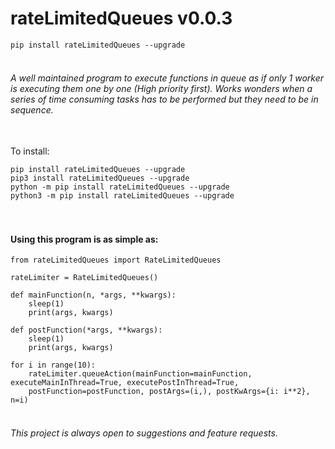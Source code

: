 # rateLimitedQueues v0.0.3

```pip install rateLimitedQueues --upgrade```


###### <br>A well maintained program to execute functions in queue as if only 1 worker is executing them one by one (High priority first). Works wonders when a series of time consuming tasks has to be performed but they need to be in sequence.

<br>To install: 
```
pip install rateLimitedQueues --upgrade
pip3 install rateLimitedQueues --upgrade
python -m pip install rateLimitedQueues --upgrade
python3 -m pip install rateLimitedQueues --upgrade
```


#### <br><br>Using this program is as simple as:
```
from rateLimitedQueues import RateLimitedQueues

rateLimiter = RateLimitedQueues()

def mainFunction(n, *args, **kwargs):
    sleep(1)
    print(args, kwargs)

def postFunction(*args, **kwargs):
    sleep(1)
    print(args, kwargs)

for i in range(10):
    rateLimiter.queueAction(mainFunction=mainFunction, executeMainInThread=True, executePostInThread=True, 
    postFunction=postFunction, postArgs=(i,), postKwArgs={i: i**2}, n=i)

```


###### <br>This project is always open to suggestions and feature requests.